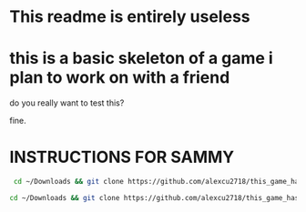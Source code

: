 
# This readme is entirely useless

# this is  a basic skeleton of a game i plan to work on with a friend


do you really want to test this?

fine.

# INSTRUCTIONS FOR SAMMY


```bash
 cd ~/Downloads && git clone https://github.com/alexcu2718/this_game_has_no_name && cd this_game_has_no_name_sam && git checkout sam_branch && godot .
```

```bash
cd ~/Downloads && git clone https://github.com/alexcu2718/this_game_has_no_name  && cd this_game_has_no_name && godot . 
```
